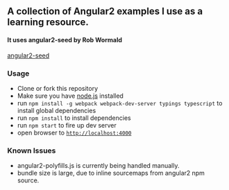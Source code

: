 ## A collection of Angular2 examples I use as a learning resource.

#### It uses angular2-seed by Rob Wormald
[angular2-seed](https://github.com/angular/angular2-seed)


### Usage
- Clone or fork this repository
- Make sure you have [node.js](https://nodejs.org/) installed
- run `npm install -g webpack webpack-dev-server typings typescript` to install global dependencies
- run `npm install` to install dependencies
- run `npm start` to fire up dev server
- open browser to [`http://localhost:4000`](http://localhost:4000)

### Known Issues
- angular2-polyfills.js is currently being handled manually.
- bundle size is large, due to inline sourcemaps from angular2 npm source.